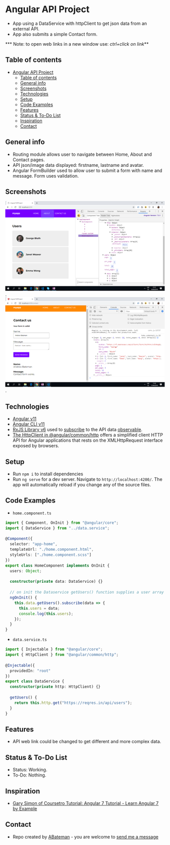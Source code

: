 # Angular API Project

* App using a DataService with httpClient to get json data from an external API.
* App also submits a simple Contact form.

*** Note: to open web links in a new window use: _ctrl+click on link_**

## Table of contents

* [Angular API Project](#angular-api-project)
  * [Table of contents](#table-of-contents)
  * [General info](#general-info)
  * [Screenshots](#screenshots)
  * [Technologies](#technologies)
  * [Setup](#setup)
  * [Code Examples](#code-examples)
  * [Features](#features)
  * [Status & To-Do List](#status--to-do-list)
  * [Inspiration](#inspiration)
  * [Contact](#contact)

## General info

* Routing module allows user to navigate between Home, About and Contact pages.
* API json/image data displayed: firstname, lastname and avatar.
* Angular FormBuilder used to allow user to submit a form with name and message. Form uses validation.

## Screenshots

![Example screenshot](./img/api-info.png).
![Example screenshot](./img/contact-form.png).

## Technologies

* [Angular v11](https://angular.io/)
* [Angular CLI v11](https://cli.angular.io/)
* [RxJS Library v6](https://angular.io/guide/rx-library) used to [subscribe](http://reactivex.io/documentation/operators/subscribe.html) to the API data [observable](http://reactivex.io/documentation/observable.html).
* [The HttpClient in @angular/common/http](https://angular.io/guide/http) offers a simplified client HTTP API for Angular applications that rests on the XMLHttpRequest interface exposed by browsers.

## Setup

* Run `npm i` to install dependencies
* Run `ng serve` for a dev server. Navigate to `http://localhost:4200/`. The app will automatically reload if you change any of the source files.

## Code Examples

* `home.component.ts`

```typescript
import { Component, OnInit } from "@angular/core";
import { DataService } from "../data.service";

@Component({
  selector: "app-home",
  templateUrl: "./home.component.html",
  styleUrls: ["./home.component.scss"]
})
export class HomeComponent implements OnInit {
  users: Object;

  constructor(private data: DataService) {}

  // on init the Dataservice getUsers() function supplies a user array object.
  ngOnInit() {
    this.data.getUsers().subscribe(data => {
      this.users = data;
      console.log(this.users);
    });
  }
}
```

* `data.service.ts`

```typescript
import { Injectable } from "@angular/core";
import { HttpClient } from "@angular/common/http";

@Injectable({
  providedIn: "root"
})
export class DataService {
  constructor(private http: HttpClient) {}

  getUsers() {
    return this.http.get("https://reqres.in/api/users");
  }
}
```

## Features

* API web link could be changed to get different and more complex data.

## Status & To-Do List

* Status: Working.
* To-Do: Nothing.

## Inspiration

* [Gary Simon of Coursetro Tutorial: Angular 7 Tutorial - Learn Angular 7 by Example](https://coursetro.com/posts/code/171/Angular-7-Tutorial---Learn-Angular-7-by-Example)

## Contact

* Repo created by [ABateman](https://www.andrewbateman.org) - you are welcome to [send me a message](https://andrewbateman.org/contact)

